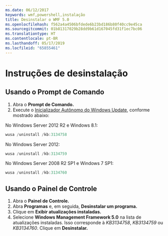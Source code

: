 ```yaml
---
ms.date: 06/12/2017
keywords: wmf,powershell,instalação
title: Desinstalar o WMF 5.0
ms.openlocfilehash: f562a4a4506bfdede6b23bd186b80f40cc9e45ca
ms.sourcegitcommit: 01b81317029b28dd9b61d167045fd31f1ec7bc06
ms.translationtype: HT
ms.contentlocale: pt-BR
ms.lasthandoff: 05/17/2019
ms.locfileid: "65855461"
---
```

# <a name="uninstallation-instructions"></a>Instruções de desinstalação

## <a name="using-command-prompt"></a>Usando o Prompt de Comando

1. Abra o **Prompt de Comando.**
2. Execute o [Inicializador Autônomo do Windows Update](https://support.microsoft.com/en-us/kb/934307), conforme mostrado abaixo:

No Windows Server 2012 R2 e Windows 8.1:

```powershell
wusa /uninstall /kb:3134758
```

No Windows Server 2012:

```powershell
wusa /uninstall /kb:3134759
```

No Windows Server 2008 R2 SP1 e Windows 7 SP1:

```powershell
wusa /uninstall /kb:3134760
```

## <a name="using-control-panel"></a>Usando o Painel de Controle

1. Abra o **Painel de Controle.**
2. Abra **Programas** e, em seguida, **Desinstalar um programa.**
3. Clique em **Exibir atualizações instaladas.**
4. Selecione **Windows Management Framework 5.0** na lista de atualizações instaladas. Isso corresponde à *KB3134758*, *KB3134759* ou *KB3134760*. Clique em **Desinstalar.**
